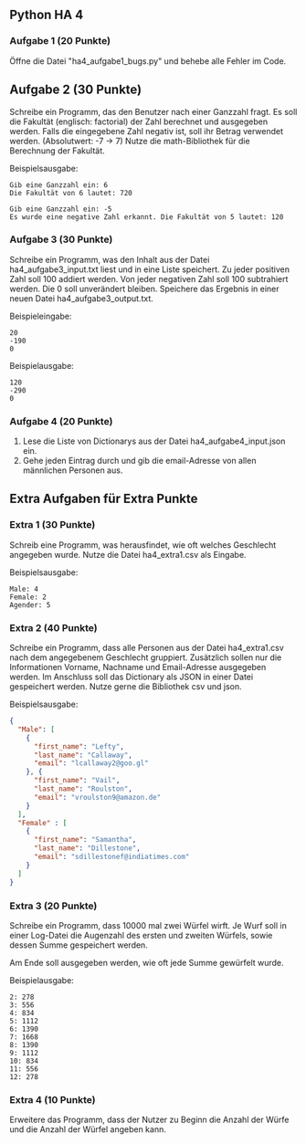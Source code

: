 ## Python HA 4

### Aufgabe 1 (20 Punkte)

Öffne die Datei "ha4_aufgabe1_bugs.py" und behebe alle Fehler im Code.

## Aufgabe 2 (30 Punkte)
Schreibe ein Programm, das den Benutzer nach einer Ganzzahl fragt. Es soll die Fakultät (englisch: factorial) der Zahl berechnet und ausgegeben werden. Falls die eingegebene Zahl negativ ist, soll ihr Betrag verwendet werden. (Absolutwert: -7 -> 7)
Nutze die math-Bibliothek für die Berechnung der Fakultät.

Beispielsausgabe:
```shell
Gib eine Ganzzahl ein: 6
Die Fakultät von 6 lautet: 720

Gib eine Ganzzahl ein: -5
Es wurde eine negative Zahl erkannt. Die Fakultät von 5 lautet: 120
```

### Aufgabe 3 (30 Punkte)
Schreibe ein Programm, was den Inhalt aus der Datei ha4_aufgabe3_input.txt liest und in eine Liste speichert. Zu jeder positiven Zahl soll 100 addiert werden. Von jeder negativen Zahl soll 100 subtrahiert werden. Die 0 soll unverändert bleiben.
Speichere das Ergebnis in einer neuen Datei ha4_aufgabe3_output.txt.

Beispieleingabe:
```
20
-190
0
```

Beispielausgabe:
```
120
-290
0
```
### Aufgabe 4 (20 Punkte)

1. Lese die Liste von Dictionarys aus der Datei ha4_aufgabe4_input.json ein.
2. Gehe jeden Eintrag durch und gib die email-Adresse von allen männlichen Personen aus.

## Extra Aufgaben für Extra Punkte

### Extra 1 (30 Punkte)

Schreib eine Programm, was herausfindet, wie oft welches Geschlecht angegeben wurde. Nutze die Datei ha4_extra1.csv als Eingabe.

Beispielsausgabe:
```
Male: 4
Female: 2
Agender: 5
```

### Extra 2 (40 Punkte)

Schreibe ein Programm, dass alle Personen aus der Datei ha4_extra1.csv nach dem angegebenem Geschlecht gruppiert. Zusätzlich sollen nur die Informationen Vorname, Nachname und Email-Adresse ausgegeben werden.
Im Anschluss soll das Dictionary als JSON in einer Datei gespeichert werden.
Nutze gerne die Bibliothek csv und json.

Beispielsausgabe:
```json
{
  "Male": [
    {
      "first_name": "Lefty",
      "last_name": "Callaway",
      "email": "lcallaway2@goo.gl"
    }, {
      "first_name": "Vail",
      "last_name": "Roulston",
      "email": "vroulston9@amazon.de"
    }
  ],
  "Female" : [
    {
      "first_name": "Samantha",
      "last_name": "Dillestone",
      "email": "sdillestonef@indiatimes.com"
    }
  ]
}
```

### Extra 3 (20 Punkte)

Schreibe ein Programm, dass 10000 mal zwei Würfel wirft.
Je Wurf soll in einer Log-Datei die Augenzahl des ersten und zweiten Würfels, sowie dessen Summe gespeichert werden.

Am Ende soll ausgegeben werden, wie oft jede Summe gewürfelt wurde.

Beispielausgabe:
```
2: 278
3: 556
4: 834
5: 1112
6: 1390
7: 1668
8: 1390
9: 1112
10: 834
11: 556
12: 278
```

### Extra 4 (10 Punkte)

Erweitere das Programm, dass der Nutzer zu Beginn die Anzahl der Würfe und die Anzahl der Würfel angeben kann.